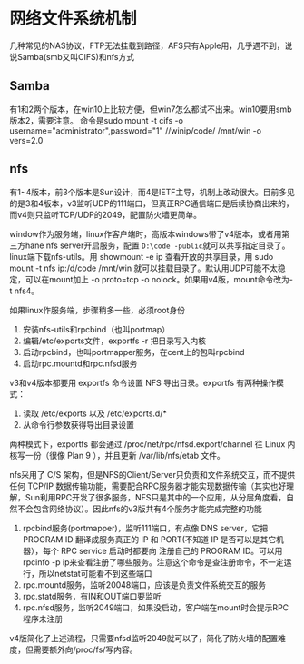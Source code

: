 # 网络文件系统机制

几种常见的NAS协议，FTP无法挂载到路径，AFS只有Apple用，几乎遇不到，说说Samba(smb又叫CIFS)和nfs方式

Samba
--
有1和2两个版本，在win10上比较方便，但win7怎么都试不出来。win10要用smb版本2，需要注意。
命令是sudo mount -t cifs -o username="administrator",password="1" //winip/code/ /mnt/win -o vers=2.0

nfs
--
有1~4版本，前3个版本是Sun设计，而4是IETF主导，机制上改动很大。目前多见的是3和4版本，v3监听UDP的111端口，但真正RPC通信端口是后续协商出来的，而v4则只监听TCP/UDP的2049，配置防火墙更简单。

window作为服务端，linux作客户端时，高版本windows带了v4版本，或者用第三方hane nfs server开启服务，配置 `D:\code -public`就可以共享指定目录了。linux端下载nfs-utils。用 showmount -e ip 查看开放的共享目录，用 sudo mount -t nfs ip:/d/code /mnt/win 就可以挂载目录了。默认用UDP可能不太稳定，可以在mount加上 -o proto=tcp -o nolock。如果用v4版，mount命令改为-t nfs4。

如果linux作服务端，步骤稍多一些，必须root身份

1. 安装nfs-utils和rpcbind（也叫portmap）
2. 编辑/etc/exports文件，exportfs -r 把目录写入内核
3. 启动rpcbind，也叫portmapper服务，在cent上的包叫rpcbind
4. 启动rpc.mountd和rpc.nfsd服务

v3和v4版本都要用 exportfs 命令设置 NFS 导出目录。exportfs 有两种操作模式：

1. 读取 /etc/exports 以及 /etc/exports.d/\*
2. 从命令行参数获得导出目录设置

两种模式下，exportfs 都会通过 /proc/net/rpc/nfsd.export/channel 往 Linux 内核写一份（很像 Plan 9 ），并且更新 /var/lib/nfs/etab 文件。

nfs采用了 C/S 架构，但是NFS的Client/Server只负责和文件系统交互，而不提供任何 TCP/IP 数据传输功能，需要配合RPC服务器才能实现数据传输（其实也好理解，Sun利用RPC开发了很多服务，NFS只是其中的一个应用，从分层角度看，自然不会包含网络协议）。因此nfs的v3版共有4个服务才能完成完整的功能

1. rpcbind服务(portmapper)，监听111端口，有点像 DNS server，它把 PROGRAM ID 翻译成服务真正的 IP 和 PORT(不知道 IP 是否可以是其它机器），每个 RPC service 启动时都要向  注册自己的 PROGRAM ID。可以用rpcinfo -p ip来查看注册了哪些服务。注意这个命令是查注册命令，不一定运行，所以netstat可能看不到这些端口
2. rpc.mountd服务，监听20048端口，应该是负责文件系统交互的服务
3. rpc.statd服务，有IN和OUT端口要监听
4. rpc.nfsd服务，监听2049端口，如果没启动，客户端在mount时会提示RPC程序未注册

v4版简化了上述流程，只需要nfsd监听2049就可以了，简化了防火墙的配置难度，但需要额外向/proc/fs/写内容。